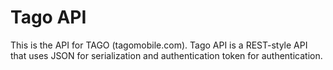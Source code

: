 Tago API
====================

This is the API for TAGO (tagomobile.com). 
Tago API is a REST-style API that uses JSON for serialization and authentication token for authentication.